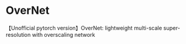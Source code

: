 # OverNet

【Unofficial pytorch version】OverNet: lightweight multi-scale super-resolution with overscaling network


